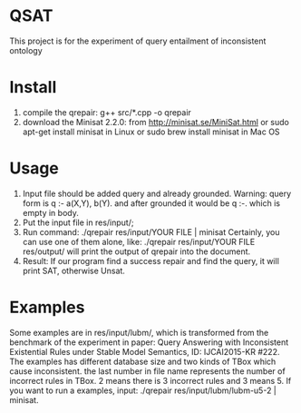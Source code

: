 QSAT
=====
This project is for the experiment of query entailment of inconsistent ontology

Install
=====
1. compile the qrepair: g++ src/*.cpp -o qrepair
2. download the Minisat 2.2.0:
    from http://minisat.se/MiniSat.html
    or sudo apt-get install minisat in Linux
    or sudo brew install minisat in Mac OS

Usage
=====
1. Input file should be added query and already grounded. 
   Warning: query form is q :- a(X,Y), b(Y). and after grounded it would be q :-. which is empty in body.
2. Put the input file in res/input/;
3. Run command:
   ./qrepair res/input/YOUR FILE | minisat
   Certainly, you can use one of them alone, like: ./qrepair res/input/YOUR FILE res/output/ will print the output of qrepair into the document.
4. Result:
   If our program find a success repair and find the query, it will print SAT, otherwise Unsat. 

Examples
=====
Some examples are in res/input/lubm/, which is transformed from the benchmark of the experiment in paper: Query Answering with Inconsistent Existential Rules under Stable Model Semantics, ID: IJCAI2015-KR #222.
The examples has different database size and two kinds of TBox which cause inconsistent.
the last number in file name represents the number of incorrect rules in TBox. 2 means there is 3 incorrect rules and 3 means 5.
If you want to run a examples, input: ./qrepair res/input/lubm/lubm-u5-2 | minisat.